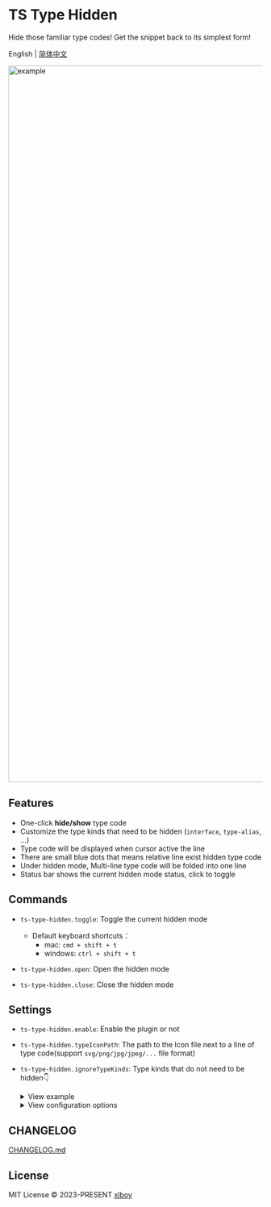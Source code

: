 # TS Type Hidden

Hide those familiar type codes! Get the snippet back to its simplest form!

English | [简体中文](./README.zh.md)

<img width="1422" alt="example" src="https://github.com/xlboy/ts-type-hidden/assets/63690944/b5842800-169e-491e-8cd2-5690caeb5990">

## Features

- One-click **hide/show** type code
- Customize the type kinds that need to be hidden (`interface`, `type-alias`, ...)
- Type code will be displayed when cursor active the line
- There are small blue dots that means relative line exist hidden type code
- Under hidden mode, Multi-line type code will be folded into one line
- Status bar shows the current hidden mode status, click to toggle

## Commands

- `ts-type-hidden.toggle`: Toggle the current hidden mode
  - Default keyboard shortcuts：
    - mac: `cmd + shift + t`
    - windows: `ctrl + shift + t`
  
- `ts-type-hidden.open`: Open the hidden mode

- `ts-type-hidden.close`: Close the hidden mode

## Settings

- `ts-type-hidden.enable`: Enable the plugin or not

- `ts-type-hidden.typeIconPath`: The path to the Icon file next to a line of type code(support `svg/png/jpg/jpeg/...` file format)

- `ts-type-hidden.ignoreTypeKinds`: Type kinds that do not need to be hidden👇

  <details>
  <summary>View example</summary><br>
  <video src="https://github.com/xlboy/ts-type-hidden/assets/63690944/2e8da4d0-360c-44c9-8059-252eb7829da8" />
  </details>

  <details>
  <summary>View configuration options</summary>

  - `type-alias`:
    ```ts                                        
    type A  = ({ ... } & { ... }) | string[]
    ```
    ⏭️  `type A = ({ ... } & { ... }) | string[]` 

  - `interface`:
    ```ts                    
    interface A { ... }
    ```
    ⏭️  `interface A { ... }` 

  - `function-overload`:
    ```ts 
    function fn(a: number): number[];
    function fn(a: number[], opts: { ... }): number[];
    ```
    ⏭️  `function fn(a: number): number[];`

    ⏭️  `function fn(a: number[], opts: { ... }): number[];`

  - `function-return`:
    ```ts 
    function fn(): number {}
    ```
    ⏭️  `: number`

  - `function-type-predicate`:
    ```ts 
    function fn(a: any): a is number {}
    ```
    ⏭️  `: a is number`

  - `function-parameter`:
    ```ts 
    function fn<A extends string>(a: A, b: number) {}
    ```
    ⏭️  `: A`

    ⏭️  `: number`

  - `function-generic-definition`:
    ```ts 
    function fn<A extends string, B = [A, '']>() {}
    ```
    ⏭️  `<A extends string, B = [A, '']>`

  - `function-call-generic`:
    ```ts 
    const name = get<UserModule>(userModule, 'info.name');
    const userModel = new UserModel<UserEntity>({ ... });
    ```
    ⏭️  `<UserModule>`

    ⏭️  `<UserEntity>`

  - `tsx-component-generic`:
    ```ts 
    const EditUserForm = <ProForm<UserModel> id={userId} />;
    ```
    ⏭️  `<UserModel>`

  - `variable-type-definition`:
    ```ts 
    const a: number = 1;
    ```
    ⏭️  `: number`

  - `class-property-type-definition`:
    ```ts 
    class A {
      public size?: number;
      private setSize!: Function = () => {}
    }
    ```
    ⏭️  `?: number`

    ⏭️  `!: Function`

  - `angle-brackets-assertion`:
    ```ts 
    const num: any = 77;
    const num1 = (<number>num).toFixed(2);
    ```
    ⏭️  `<number>`

  - `as-assertion`:
    ```ts
    fn() as any;
    ```
    ⏭️  ` as any`

  - `satisfies-operator`:
    ```ts
    const user = { ... } satisfies UserModel;
    ```
    ⏭️  ` satisfies UserModel`

  - `declare-statement`:
    ```ts
    declare const a: number;
    declare function b(): number;
    declare class c {}
    declare module d {}
    declare namespace e {}
    declare enum f {}
    declare global {}
    declare module 'g' {}
    ```
    ⏭️ 👆All statements that begin with `declare`
  </details>

## CHANGELOG

[CHANGELOG.md](https://github.com/xlboy/ts-type-hidden/blob/master/CHANGELOG.md)

## License

MIT License © 2023-PRESENT  [xlboy](https://github.com/xlboy)
